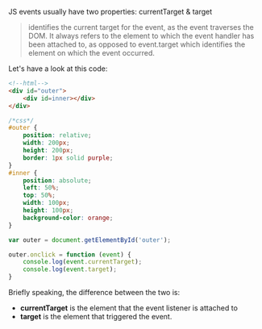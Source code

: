 JS events usually have two properties: currentTarget & target

> identifies the current target for the event, as the event traverses the DOM.
It always refers to the element to which the event handler has been attached to,
as opposed to event.target which identifies the element on which the event occurred.

Let's have a look at this code:

```html
<!--html-->
<div id="outer">
    <div id=inner></div>
</div>
```

```css
/*css*/
#outer {
    position: relative;
    width: 200px;
    height: 200px;
    border: 1px solid purple;
}
#inner {
    position: absolute;
    left: 50%;
    top: 50%;
    width: 100px;
    height: 100px;
    background-color: orange;
}
```

```javascript
var outer = document.getElementById('outer');

outer.onclick = function (event) {
    console.log(event.currentTarget);
    console.log(event.target);
}
```

Briefly speaking, the difference between the two is:

- **currentTarget** is the element that the event listener is attached to
- **target** is the element that triggered the event.
